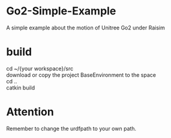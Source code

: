 # Go2-Simple-Example
A simple example about the motion of Unitree Go2 under Raisim

# build
cd ~/{your workspace}/src  
download or copy the project BaseEnvironment to the space  
cd ..  
catkin build  

# Attention
Remember to change the urdfpath to your own path.
